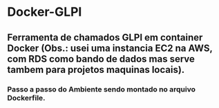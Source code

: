 # Docker-GLPI
<h2>Ferramenta de chamados GLPI em container Docker (Obs.: usei uma instancia EC2 na AWS, com RDS como bando de dados mas serve tambem para projetos maquinas locais).

<h3> Passo a passo do Ambiente sendo montado no arquivo Dockerfile.
